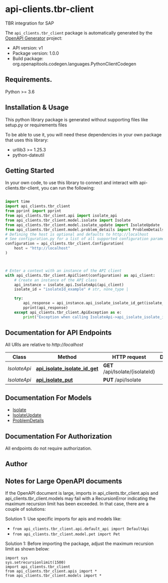 # api-clients.tbr-client
TBR integration for SAP

The `api_clients.tbr_client` package is automatically generated by the [OpenAPI Generator](https://openapi-generator.tech) project:

- API version: v1
- Package version: 1.0.0
- Build package: org.openapitools.codegen.languages.PythonClientCodegen

## Requirements.

Python >= 3.6

## Installation & Usage

This python library package is generated without supporting files like setup.py or requirements files

To be able to use it, you will need these dependencies in your own package that uses this library:

* urllib3 >= 1.25.3
* python-dateutil

## Getting Started

In your own code, to use this library to connect and interact with api-clients.tbr-client,
you can run the following:

```python

import time
import api_clients.tbr_client
from pprint import pprint
from api_clients.tbr_client.api import isolate_api
from api_clients.tbr_client.model.isolate import Isolate
from api_clients.tbr_client.model.isolate_update import IsolateUpdate
from api_clients.tbr_client.model.problem_details import ProblemDetails
# Defining the host is optional and defaults to http://localhost
# See configuration.py for a list of all supported configuration parameters.
configuration = api_clients.tbr_client.Configuration(
    host = "http://localhost"
)



# Enter a context with an instance of the API client
with api_clients.tbr_client.ApiClient(configuration) as api_client:
    # Create an instance of the API class
    api_instance = isolate_api.IsolateApi(api_client)
    isolate_id = "isolateId_example" # str, none_type | 

    try:
        api_response = api_instance.api_isolate_isolate_id_get(isolate_id)
        pprint(api_response)
    except api_clients.tbr_client.ApiException as e:
        print("Exception when calling IsolateApi->api_isolate_isolate_id_get: %s\n" % e)
```

## Documentation for API Endpoints

All URIs are relative to *http://localhost*

Class | Method | HTTP request | Description
------------ | ------------- | ------------- | -------------
*IsolateApi* | [**api_isolate_isolate_id_get**](api_clients/tbr_client/docs/IsolateApi.md#api_isolate_isolate_id_get) | **GET** /api/Isolate/{isolateId} | 
*IsolateApi* | [**api_isolate_put**](api_clients/tbr_client/docs/IsolateApi.md#api_isolate_put) | **PUT** /api/Isolate | 


## Documentation For Models

 - [Isolate](api_clients/tbr_client/docs/Isolate.md)
 - [IsolateUpdate](api_clients/tbr_client/docs/IsolateUpdate.md)
 - [ProblemDetails](api_clients/tbr_client/docs/ProblemDetails.md)


## Documentation For Authorization

 All endpoints do not require authorization.

## Author




## Notes for Large OpenAPI documents
If the OpenAPI document is large, imports in api_clients.tbr_client.apis and api_clients.tbr_client.models may fail with a
RecursionError indicating the maximum recursion limit has been exceeded. In that case, there are a couple of solutions:

Solution 1:
Use specific imports for apis and models like:
- `from api_clients.tbr_client.api.default_api import DefaultApi`
- `from api_clients.tbr_client.model.pet import Pet`

Solution 1:
Before importing the package, adjust the maximum recursion limit as shown below:
```
import sys
sys.setrecursionlimit(1500)
import api_clients.tbr_client
from api_clients.tbr_client.apis import *
from api_clients.tbr_client.models import *
```

